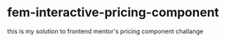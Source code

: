 # fem-interactive-pricing-component
this is my solution to frontend mentor's pricing component challange
